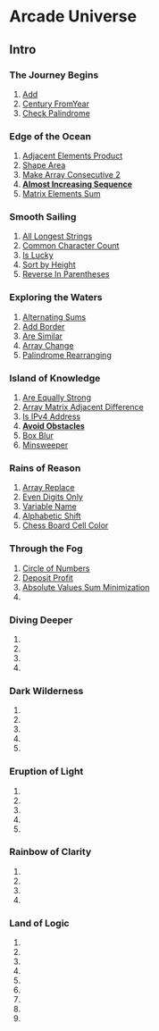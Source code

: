 # Arcade Universe

## Intro

### The Journey Begins

1. [Add](Add.java)
1. [Century FromYear](CenturyFromYear.java)
1. [Check Palindrome](CheckPalindrome.java)

### Edge of the Ocean

1. [Adjacent Elements Product](AdjacentElementsProduct.java)
1. [Shape Area](ShapeArea.java)
1. [Make Array Consecutive 2](MakeArrayConsecutive2.java)
1. **[Almost Increasing Sequence](AlmostIncreasingSequence.java)**
1. [Matrix Elements Sum](MatrixElementsSum.java)

### Smooth Sailing

1. [All Longest Strings](AllLongestStrings.java)
1. [Common Character Count](CommonCharacterCount.java)
1. [Is Lucky](IsLucky.java)
1. [Sort by Height](SortbyHeight.java)
1. [Reverse In Parentheses](ReverseInParentheses.java)

### Exploring the Waters

1. [Alternating Sums](AlternatingSums.java)
1. [Add Border](AddBorder.java)
1. [Are Similar](AreSimilar.java)
1. [Array Change](ArrayChange.java)
1. [Palindrome Rearranging](PalindromeRearranging.java)

### Island of Knowledge

1. [Are Equally Strong](AreEquallyStrong.java)
1. [Array Matrix Adjacent Difference](ArrayMatrixAdjacentDifference.java)
1. [Is IPv4 Address](IsIPv4Address.java)
1. **[Avoid Obstacles](AvoidObstacles.java)**
1. [Box Blur](BoxBlur.java)
1. [Minsweeper](Minsweeper.java)

### Rains of Reason

1. [Array Replace](ArrayReplace.java)
1. [Even Digits Only](EvenDigitsOnly.java)
1. [Variable Name](VariableName.java)
1. [Alphabetic Shift](AlphabeticShift.java)
1. [Chess Board Cell Color](ChessBoardCellColor.java)

### Through the Fog

1. [Circle of Numbers](CircleofNumbers.java)
1. [Deposit Profit](DepositProfit.java)
1. [Absolute Values Sum Minimization](AbsoluteValuesSumMinimization.java)
1. [](.java)

### Diving Deeper

1. [](.java)
1. [](.java)
1. [](.java)
1. [](.java)

### Dark Wilderness

1. [](.java)
1. [](.java)
1. [](.java)
1. [](.java)
1. [](.java)

### Eruption of Light

1. [](.java)
1. [](.java)
1. [](.java)
1. [](.java)
1. [](.java)

### Rainbow of Clarity

1. [](.java)
1. [](.java)
1. [](.java)
1. [](.java)

### Land of Logic

1. [](.java)
1. [](.java)
1. [](.java)
1. [](.java)
1. [](.java)
1. [](.java)
1. [](.java)
1. [](.java)
1. [](.java)
